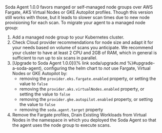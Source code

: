 Soda Agent 1.0.0 favors manged or self-managed node groups over AWS Fargate, AKS Virtual Nodes or GKE Autopilot profiles. Though this version still works with those, but it leads to slower scan times due to new node provisioning for each scan. To migrate your agent to a managed node group: 
1. Add a managed node group to your Kubernetes cluster.
2. Check Cloud provider recommendations for node size and adapt it for your needs based on volume of scans you anticipate. We recommend your cluster to have at least 2 CPU and 2GB of RAM, which in general is sufficient to run up to six scans in parallel.
3. [Upgrade to Soda Agent 1.0.0]({% link soda/upgrade.md %}#upgrade-a-soda-agent), configuring the helm chart to *not* use Fargate, Virtual Nodes or GKE Autopilot by:
   - removing the `provider.eks.fargate.enabled` property, or setting the value to `false`
   - removing the `provider.aks.virtualNodes.enabled` property, or setting the value to `false`
   - removing the `provider.gke.autopilot.enabled` property, or setting the value to `false`
   - removing the `soda.agent.target` property
4. Remove the Fargate profiles, Drain Existing Workloads from Virtual Nodes in the namespace in which you deployed the Soda Agent so that the agent uses the node group to execute scans.
